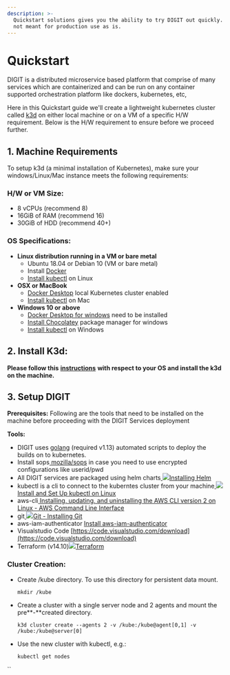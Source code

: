 ```yaml
---
description: >-
  Quickstart solutions gives you the ability to try DIGIT out quickly. These are
  not meant for production use as is.
---
```


# Quickstart

DIGIT is a distributed microservice based platform that comprise of many services which are containerized and can be run on any container supported orchestration platform like dockers, kubernetes, etc,

Here in this Quickstart guide we'll create a lightweight kubernetes cluster called [k3d](https://github.com/rancher/k3d) on either local machine or on a VM of a specific H/W requirement. Below is the H/W requirement to ensure before we proceed further.

## 1. Machine Requirements

To setup k3d \(a minimal installation of Kubernetes\), make sure your windows/Linux/Mac instance meets the following requirements:

### **H/W  or VM Size:**

* 8 vCPUs \(recommend 8\)
* 16GiB of RAM \(recommend 16\)
* 30GiB of HDD \(recommend 40+\)

### **OS Specifications:** 

* **Linux distribution running in a VM or bare metal**
  * Ubuntu 18.04 or Debian 10 \(VM or bare metal\)
  * Install [Docker](https://docs.docker.com/engine/install/ubuntu/)
  * [Install kubectl](https://kubernetes.io/docs/tasks/tools/install-kubectl-linux/) on Linux
* **OSX or MacBook**
  * [Docker Desktop](https://docs.docker.com/docker-for-mac/install/) local Kubernetes cluster enabled
  * [Install kubectl](https://kubernetes.io/docs/tasks/tools/install-kubectl-macos/) on Mac
* **Windows 10 or above**
  * [Docker Desktop for windows](https://docs.docker.com/docker-for-windows/install/#system-requirements-for-wsl-2-backend) need to be installed
  * [Install Chocolatey](https://chocolatey.org) package manager for windows 
  * [Install kubectl](https://kubernetes.io/docs/tasks/tools/install-kubectl-windows/) on Windows

## **2. Install K3d:**

**Please follow this** [**instructions**](https://github.com/rancher/k3d) **with respect to your OS and install the k3d on the machine.** 

## **3. Setup DIGIT**

**Prerequisites:** Following are the tools that need to be installed on the machine before proceeding with the DIGIT Services deployment

**Tools:**

* DIGIT uses [golang](https://www.systutorials.com/how-to-install-go-1-13-x-on-ubuntu-18-04/) \(required v1.13\) automated scripts to deploy the builds on to kubernetes. 
* Install sops[ mozilla/sops](https://github.com/mozilla/sops#download) in case you need to use encrypted configurations like userid/pwd
* All DIGIT services are packaged using helm charts[ ![](https://helm.sh/img/favicon-152.png)Installing Helm](https://helm.sh/docs/intro/install/)
* kubectl is a cli to connect to the kuberntes cluster from your machine[ ![](https://kubernetes.io/images/favicon.png)Install and Set Up kubectl on Linux](https://kubernetes.io/docs/tasks/tools/install-kubectl-linux/)
* aws-cli[ Installing, updating, and uninstalling the AWS CLI version 2 on Linux - AWS Command Line Interface](https://docs.aws.amazon.com/cli/latest/userguide/install-cliv2-linux.html)
* git[ ![](https://git-scm.com/favicon.ico)Git - Installing Git](https://git-scm.com/book/en/v2/Getting-Started-Installing-Git)
* aws-iam-authenticator [Install aws-iam-authenticator](https://docs.aws.amazon.com/eks/latest/userguide/install-aws-iam-authenticator.html)
* Visualstudio Code [https://code.visualstudio.com/download](https://code.visualstudio.com/download)
* Terraform \(v14.10\)[![](https://www.terraform.io/assets/images/favicons/apple-touch-icon-5c2d0048.png)Terraform](https://www.terraform.io/docs/cli/install/apt.html)

### **Cluster Creation:**

* Create /kube directory. To use this directory for persistent data mount.

  `mkdir /kube`

* Create a cluster with a single server node and 2 agents and mount the pre**-**created directory. 

  `k3d cluster create --agents 2 -v /kube:/kube@agent[0,1] -v /kube:/kube@server[0]`

* Use the new cluster with kubectl, e.g.:

   `kubectl get nodes`

\`\`

    


